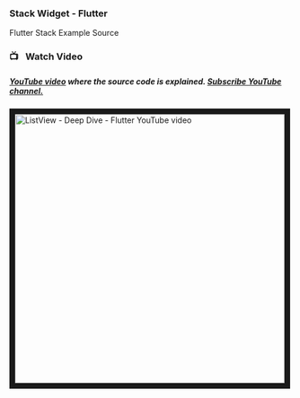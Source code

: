 ### Stack Widget - Flutter

Flutter Stack Example Source 


### 📺&ensp; Watch Video

##### [YouTube video](https://www.youtube.com/watch?v=B738DDx4uUo&list=UU7fe0TkvATV5FrNiIN8rqdQ&index=1 "Technobd xyz") where the *source code* is explained. [Subscribe YouTube channel.](https://www.youtube.com/channel/UC7fe0TkvATV5FrNiIN8rqdQ "YouTube Subscribe Technobd xyz")  
<a href="https://www.youtube.com/watch?v=B738DDx4uUo&list=UU7fe0TkvATV5FrNiIN8rqdQ&index=1&feature=player_embedded
" target="_blank"><img src="https://i9.ytimg.com/vi/B738DDx4uUo/maxresdefault.jpg?time=1615584300000&sqp=CKy4r4IG&rs=AOn4CLDEkuKkv0chVOzPbIAl61UEXklsgw" 
alt="ListView - Deep Dive - Flutter YouTube video" width="480" border="10" /></a>

